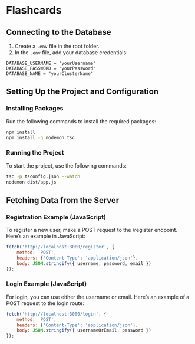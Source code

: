 # Flashcards

## Connecting to the Database

1. Create a `.env` file in the root folder.
2. In the `.env` file, add your database credentials:

```plaintext
DATABASE_USERNAME = "yourUsername"
DATABASE_PASSWORD = "yourPassword"
DATABASE_NAME = "yourClusterName"
```
## Setting Up the Project and Configuration
### Installing Packages
Run the following commands to install the required packages:

```sh
npm install
npm install -g nodemon tsc 
```
### Running the Project
To start the project, use the following commands:

```sh
tsc -p tsconfig.json --watch
nodemon dist/app.js
```
## Fetching Data from the Server
### Registration Example (JavaScript)
To register a new user, make a POST request to the /register endpoint. Here’s an example in JavaScript:

```js
fetch('http://localhost:3000/register', { 
    method: 'POST',
    headers: {'Content-Type': 'application/json'},
    body: JSON.stringify({ username, password, email })
});
```
### Login Example (JavaScript)
For login, you can use either the username or email. Here’s an example of a POST request to the login route:

```js
fetch('http://localhost:3000/login', {
    method: 'POST',
    headers: {'Content-Type': 'application/json'},
    body: JSON.stringify({ usernameOrEmail, password })
});
```